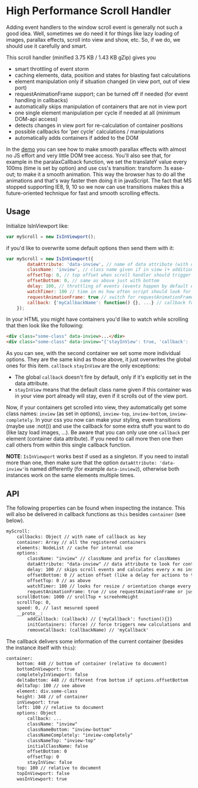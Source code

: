 # High Performance Scroll Handler

Adding event handlers to the window scroll event is generally not such a good idea. Well, sometimes we do need it for things like lazy loading of images, parallax effects, scroll into view and show, etc. So, if we do, we should use it carefully and smart.

This scroll handler (minified 3.75 KB / 1.43 KB gZip) gives you
 - smart throttling of event storm
 - caching elements, data, position and states for blasting fast calculations
 - element manipulation only if situation changed (in view port, out of view port)
 - requestAnimationFrame support; can be turned off if needed (for event handling in callbacks)
 - automatically skips manipulation of containers that are not in view port
 - one single element manipulation per cycle if needed at all (minimum DOM-api access)
 - detects changes in view port for re-calculation of container positions
 - possible callbacks for 'per cycle' calculations / manipulations
 - automatically adds containers if added to the DOM

In the [demo](http://dematte.at/scrollHandler) you can see how to make smooth parallax effects with almost no JS effort and very little DOM tree access. You'll also see that, for example in the paralaxCallback function, we set the translateY value every 100ms (time is set by option) and use css's transition: transform .1s ease-out; to make it a smooth animation. This way the browser has to do all the animations and that's way faster then doing it in javaScript. The fact that MS stopped supporting IE8, 9, 10 so we now can use transitions makes this a future-oriented technique for fast and smooth scrolling effects.

## Usage

Initialize IsInViewport like:
```javascript
var myScroll = new IsInViewport();
```

if you'd like to overwrite some default options then send them with it:
```javascript
var myScroll = new IsInViewport({
        dataAttribute: 'data-inview', // name of data attribute (with options)
        className: 'inview', // class name given if in view (+ additional)
        offsetTop: 0, // top offset when scroll handler should trigger (negative possible)
        offsetBottom: 0, // same as above just with bottom
        delay: 100, // throttling of events (events happen by default every ~16ms)
        watchTimer: 100 // time in ms how often script should look for DOM change (0 = disabled)
        requestAnimationFrame: true // switch for requestAnimationFrame; disable to avoid unecpected delays for events
        callback: {'myCallbackName': function() {}, ...} // callback for every cycle; default is none (only provision)
    });
```

In your HTML you might have containers you'd like to watch while scrolling that then look like the following:
```HTML
<div class="some-class" data-inview>...</div>
<div class="some-class" data-inview="{'stayInView': true, 'callback': 'paralaxCallback'}">...</div>
```

As you can see, with the second container we set some more individual options. They are the same kind as those above, it just overwrites the global ones for this item. ```callback``` ```stayInView``` are the only exceptions:
 * The global ```callback``` doesn't fire by default, only if it's explicitly set in the data attribute.
 * ```stayInView``` means that the default class name given if this container was in your view port already will stay, even if it scrolls out of the view port.

Now, if your containers get scrolled into view, they automatically get some class names: ```inview``` (as set in options), ```inview-top```, ```inview-bottom```, ```inview-completely```. In your css you now can make your styling, even transitions (maybe use :not()) and use the callback for some extra stuff you want to do (like lazy load images, ...). Be aware that you can only use one ```callback``` per element (container data attribute). If you need to call more then one then call others from within this single callback function.

**NOTE**: ```IsInViewport``` works best if used as a singleton. If you need to install more than one, then make sure that the option ```dataAttribute: 'data-inview'```is named differently (for example ```data-inview2```), otherwise both instances work on the same elements multiple times.

## API

The following properties can be found when inspecting the instance. This will also be delivered in callback functions as ```this``` besides ```container``` (see below).
```HTML
myScroll:
    callbacks: Object // with name of callback as key
    container: Array // all the registered containers
    elements: NodeList // cache for internal use
    options: 
        className: "inview" // className and prefix for classNames
        dataAttribute: "data-inview" // data attribute to look for container options
        delay: 100 // skips scroll events and calculates every x ms instead
        offsetBottom: 0 // action offset (like a delay for actions to take place)
        offsetTop: 0 // as above
        watchTimer: 100 // looks for resize / orientation change every x ms; is optimized
        requestAnimationFrame: true // use requestAnimationFrame or just timeout
    scrollBottom: 1000 // srollTop + screehnHeight
    scrollTop: 0,
    speed: 0, // last mesured speed
    __proto__:
        addCallback: (callback) // {'myCallback': function(){}}
        initContainers: (force) // force triggers new calculations and new collection
        removeCallback: (callbackName) // 'myCallback'
```

The callback delivers some information of the current container (besides the instance itself with ```this```):
```HTML
container:
    bottom: 448 // bottom of container (relative to document)
    bottomInViewport: true
    completelyInViewport: false
    deltaBottom: 448 // different from bottom if options.offsetBottom
    deltaTop: 100 // see above
    element: div.some-class
    height: 348 // of container
    inViewport: true
    left: 100 // relative to document
    options: Object
        callback: ...
        className: "inview"
        classNameBottom: "inview-bottom"
        classNameCompletely: "inview-completely"
        classNameTop: "inview-top"
        initialClassName: false
        offsetBottom: 0
        offsetTop: 0
        stayInView: false
    top: 100 // relative to document
    topInViewport: false
    wasInViewport: true
```
